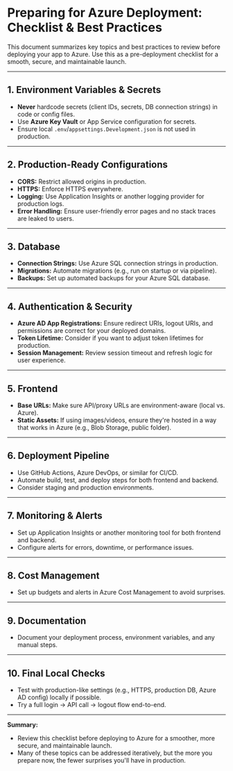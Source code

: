 # Preparing for Azure Deployment: Checklist & Best Practices

This document summarizes key topics and best practices to review before deploying your app to Azure. Use this as a pre-deployment checklist for a smooth, secure, and maintainable launch.

---

## 1. Environment Variables & Secrets
- **Never** hardcode secrets (client IDs, secrets, DB connection strings) in code or config files.
- Use **Azure Key Vault** or App Service configuration for secrets.
- Ensure local `.env`/`appsettings.Development.json` is not used in production.

---

## 2. Production-Ready Configurations
- **CORS:** Restrict allowed origins in production.
- **HTTPS:** Enforce HTTPS everywhere.
- **Logging:** Use Application Insights or another logging provider for production logs.
- **Error Handling:** Ensure user-friendly error pages and no stack traces are leaked to users.

---

## 3. Database
- **Connection Strings:** Use Azure SQL connection strings in production.
- **Migrations:** Automate migrations (e.g., run on startup or via pipeline).
- **Backups:** Set up automated backups for your Azure SQL database.

---

## 4. Authentication & Security
- **Azure AD App Registrations:** Ensure redirect URIs, logout URIs, and permissions are correct for your deployed domains.
- **Token Lifetime:** Consider if you want to adjust token lifetimes for production.
- **Session Management:** Review session timeout and refresh logic for user experience.

---

## 5. Frontend
- **Base URLs:** Make sure API/proxy URLs are environment-aware (local vs. Azure).
- **Static Assets:** If using images/videos, ensure they're hosted in a way that works in Azure (e.g., Blob Storage, public folder).

---

## 6. Deployment Pipeline
- Use GitHub Actions, Azure DevOps, or similar for CI/CD.
- Automate build, test, and deploy steps for both frontend and backend.
- Consider staging and production environments.

---

## 7. Monitoring & Alerts
- Set up Application Insights or another monitoring tool for both frontend and backend.
- Configure alerts for errors, downtime, or performance issues.

---

## 8. Cost Management
- Set up budgets and alerts in Azure Cost Management to avoid surprises.

---

## 9. Documentation
- Document your deployment process, environment variables, and any manual steps.

---

## 10. Final Local Checks
- Test with production-like settings (e.g., HTTPS, production DB, Azure AD config) locally if possible.
- Try a full login → API call → logout flow end-to-end.

---

**Summary:**
- Review this checklist before deploying to Azure for a smoother, more secure, and maintainable launch.
- Many of these topics can be addressed iteratively, but the more you prepare now, the fewer surprises you'll have in production. 